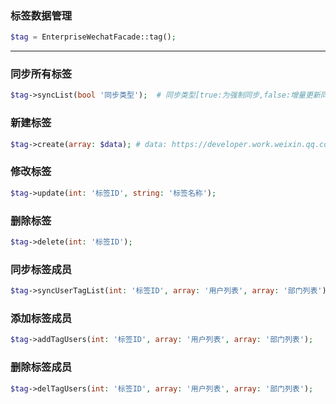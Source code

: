 ### 标签数据管理
```php
$tag = EnterpriseWechatFacade::tag();
```
---
### 同步所有标签
```php
$tag->syncList(bool '同步类型');  # 同步类型[true:为强制同步,false:增量更新同步;默认为 false]
```

### 新建标签
```php
$tag->create(array: $data); # data: https://developer.work.weixin.qq.com/document/path/90210
```

### 修改标签
```php
$tag->update(int: '标签ID', string: '标签名称');
```

### 删除标签
```php
$tag->delete(int: '标签ID');
```

### 同步标签成员
```php
$tag->syncUserTagList(int: '标签ID', array: '用户列表', array: '部门列表');
```

### 添加标签成员
```php
$tag->addTagUsers(int: '标签ID', array: '用户列表', array: '部门列表');
```

### 删除标签成员
```php
$tag->delTagUsers(int: '标签ID', array: '用户列表', array: '部门列表');
```
